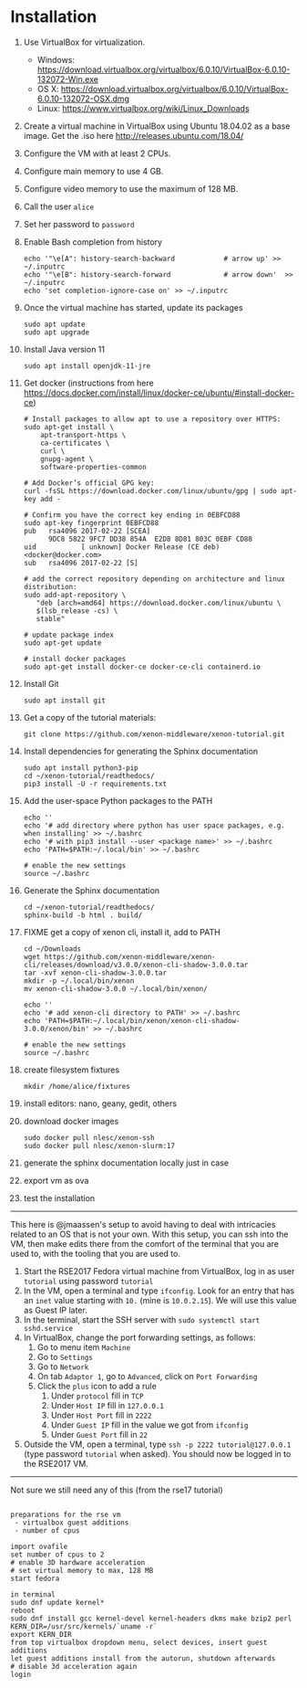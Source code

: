 # Installation


1. Use VirtualBox for virtualization. 
    - Windows: https://download.virtualbox.org/virtualbox/6.0.10/VirtualBox-6.0.10-132072-Win.exe
    - OS X: https://download.virtualbox.org/virtualbox/6.0.10/VirtualBox-6.0.10-132072-OSX.dmg
    - Linux: https://www.virtualbox.org/wiki/Linux_Downloads
1. Create a virtual machine in VirtualBox using Ubuntu 18.04.02 as a base image. Get the .iso here http://releases.ubuntu.com/18.04/
1. Configure the VM with at least 2 CPUs.
1. Configure main memory to use 4 GB.
1. Configure video memory to use the maximum of 128 MB.
1. Call the user ``alice``
1. Set her password to ``password``
1. Enable Bash completion from history

    ```
    echo '"\e[A": history-search-backward            # arrow up' >> ~/.inputrc
    echo '"\e[B": history-search-forward             # arrow down'  >> ~/.inputrc
    echo 'set completion-ignore-case on' >> ~/.inputrc
    ```

1. Once the virtual machine has started, update its packages

    ```
    sudo apt update
    sudo apt upgrade
    ```

1. Install Java version 11
    
    ```
    sudo apt install openjdk-11-jre
    ```

1. Get docker (instructions from here https://docs.docker.com/install/linux/docker-ce/ubuntu/#install-docker-ce)

    ```
    # Install packages to allow apt to use a repository over HTTPS:
    sudo apt-get install \
        apt-transport-https \
        ca-certificates \
        curl \
        gnupg-agent \
        software-properties-common

    # Add Docker’s official GPG key:
    curl -fsSL https://download.docker.com/linux/ubuntu/gpg | sudo apt-key add -

    # Confirm you have the correct key ending in 0EBFCD88
    sudo apt-key fingerprint 0EBFCD88
    pub   rsa4096 2017-02-22 [SCEA]
          9DC8 5822 9FC7 DD38 854A  E2D8 8D81 803C 0EBF CD88
    uid           [ unknown] Docker Release (CE deb) <docker@docker.com>
    sub   rsa4096 2017-02-22 [S]

    # add the correct repository depending on architecture and linux distribution:
    sudo add-apt-repository \
       "deb [arch=amd64] https://download.docker.com/linux/ubuntu \
       $(lsb_release -cs) \
       stable"

    # update package index
    sudo apt-get update

    # install docker packages
    sudo apt-get install docker-ce docker-ce-cli containerd.io
    ```

1. Install Git
    
    ```
    sudo apt install git
    ```

1. Get a copy of the tutorial materials:

    ```
    git clone https://github.com/xenon-middleware/xenon-tutorial.git
    ```

1. Install dependencies for generating the Sphinx documentation

    ```
    sudo apt install python3-pip
    cd ~/xenon-tutorial/readthedocs/
    pip3 install -U -r requirements.txt
    ```

1. Add the user-space Python packages to the PATH

    ```
    echo ''
    echo '# add directory where python has user space packages, e.g. when installing' >> ~/.bashrc
    echo '# with pip3 install --user <package name>' >> ~/.bashrc
    echo 'PATH=$PATH:~/.local/bin' >> ~/.bashrc

    # enable the new settings
    source ~/.bashrc
    ```

1. Generate the Sphinx documentation

    ```
    cd ~/xenon-tutorial/readthedocs/
    sphinx-build -b html . build/
    ```

1. FIXME get a copy of xenon cli, install it, add to PATH

    ```
    cd ~/Downloads
    wget https://github.com/xenon-middleware/xenon-cli/releases/download/v3.0.0/xenon-cli-shadow-3.0.0.tar
    tar -xvf xenon-cli-shadow-3.0.0.tar
    mkdir -p ~/.local/bin/xenon
    mv xenon-cli-shadow-3.0.0 ~/.local/bin/xenon/

    echo ''
    echo '# add xenon-cli directory to PATH' >> ~/.bashrc
    echo 'PATH=$PATH:~/.local/bin/xenon/xenon-cli-shadow-3.0.0/xenon/bin' >> ~/.bashrc

    # enable the new settings
    source ~/.bashrc
    
    ```

1. create filesystem fixtures

    ```
    mkdir /home/alice/fixtures

    ```

1. install editors: nano, geany, gedit, others
1. download docker images
    
    ```
    sudo docker pull nlesc/xenon-ssh
    sudo docker pull nlesc/xenon-slurm:17
    ```
1. generate the sphinx documentation locally just in case
1. export vm as ova
1. test the installation

----

This here is @jmaassen's setup to avoid having to deal with intricacies related to an OS that is not your own. With this setup, you can ssh into the VM, then make edits there from the comfort of the terminal that you are used to, with the tooling that you are used to.

1. Start the RSE2017 Fedora virtual machine from VirtualBox, log in as user ``tutorial`` using password ``tutorial``
1. In the VM, open a terminal and type ``ifconfig``. Look for an entry that has an ``inet`` value starting with ``10.`` (mine is ``10.0.2.15``). We will use this value as Guest IP later.
1. In the terminal, start the SSH server with ``sudo systemctl start sshd.service``
1. In VirtualBox, change the port forwarding settings, as follows:
    1. Go to menu item ``Machine``
    1. Go to ``Settings`` 
    1. Go to ``Network``
    1. On tab ``Adaptor 1``, go to ``Advanced``, click on ``Port Forwarding``
    1. Click the ``plus`` icon to add a rule
        1. Under ``protocol`` fill in ``TCP``
        1. Under ``Host IP`` fill in ``127.0.0.1`` 
        1. Under ``Host Port`` fill in ``2222`` 
        1. Under ``Guest IP`` fill in the value we got from ``ifconfig`` 
        1. Under ``Guest Port`` fill in ``22`` 
1. Outside the VM, open a terminal, type ``ssh -p 2222 tutorial@127.0.0.1`` (type password ``tutorial`` when asked). You should now be logged in to the RSE2017 VM.


----

Not sure we still need any of this (from the rse17 tutorial)

```

preparations for the rse vm
 - virtualbox guest additions
 - number of cpus

import ovafile
set number of cpus to 2
# enable 3D hardware acceleration
# set virtual memory to max, 128 MB
start fedora

in terminal
sudo dnf update kernel*
reboot
sudo dnf install gcc kernel-devel kernel-headers dkms make bzip2 perl
KERN_DIR=/usr/src/kernels/`uname -r`
export KERN_DIR
from top virtualbox dropdown menu, select devices, insert guest additions
let guest additions install from the autorun, shutdown afterwards
# disable 3d acceleration again
login

```


